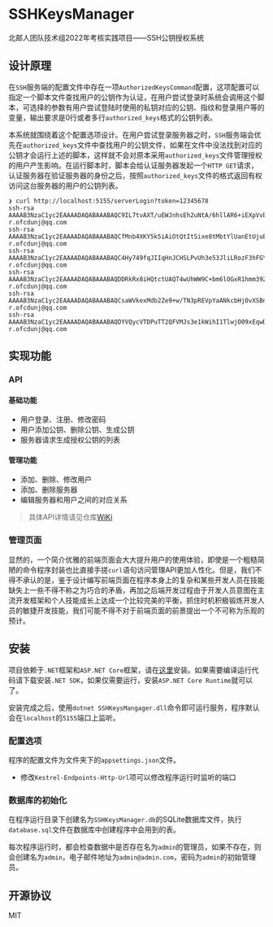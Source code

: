# SSHKeysManager

北邮人团队技术组2022年考核实践项目——SSH公钥授权系统

## 设计原理

在`SSH`服务端的配置文件中存在一项`AuthorizedKeysCommand`配置，这项配置可以指定一个脚本文件查找用户的公钥作为认证，在用户尝试登录时系统会调用这个脚本，可选择的参数有用户尝试登陆时使用的私钥对应的公钥、指纹和登录用户等的变量，输出要求是0行或者多行`authorized_keys`格式的公钥列表。

本系统就围绕着这个配置选项设计。在用户尝试登录服务器之时，`SSH`服务端会优先在`authorized_keys`文件中查找用户的公钥文件，如果在文件中没法找到对应的公钥才会运行上述的脚本，这样就不会对原本采用`authorized_keys`文件管理授权的用户产生影响。在运行脚本时，脚本会给认证服务器发起一个`HTTP GET`请求，认证服务器在验证服务器的身份之后，按照`authorized_keys`文件的格式返回有权访问这台服务器的用户的公钥列表。

```
❯ curl http://localhost:5155/serverLogin?token=12345678
ssh-rsa AAAAB3NzaC1yc2EAAAADAQABAAABAQC9IL7tvAXT/uEWJnhsEh2uNtA/6hllAR6+iEXpVvbC9YkdgRxJo/Fqdm8AoJ1x5T49JC1tPcl1y68a9Sp+cDullOredvZYsfEuBDKyHmE+5EoLhv8wPuh5RHM3d2UrxqqDxs9Bi3bcLuUku063MU6VDK4HN1+d6DYmvnSxUWxkuRYXu9hlmoaToC3ayFIkaZMXuc4GuFDvKln4lxy90U/SVgBstbYr+vVb57kCsgGM0jQ5gYPF/anST9KDPiUCR5xaB01bqkL9GUaJfR1irNQfzOgbnByM19stxA6zqS9smfUi71SMT4rnbC7x3OjY99gGnLnWRvUJBhIQsFyaMosJ r.ofcdunj@qq.com
ssh-rsa AAAAB3NzaC1yc2EAAAADAQABAAABAQCfMnb4XKY5k5iAiOtQtItSixe8tMbtYlUanEtUjuE3bk0QwG6ADh9HI8MS4vHuQCXmz8GpgaA87LO3by0MNW+eWQhBxr7viCak3uEenGnd0GoucZuQ5eB4R7fCook3PNSgHjNRlVlBBHkd2GOlwXClzR9A+wIWvECM4ky7MVA6j9JNUejZ8W/Wwt+9KNjHL1H2kGjLesh3TueM5Me50rR7RKR/4D3ZOy7SVUPTVNbScaGtXc+wcB5QGWp7T7aWbf7Z31a8B5UoN6lsq3MG4skC8GXtdrLl13RCZ4UNDNTPDmL7EP3/EJAbIDUheHN90f44WNWZq50pJPGYVNmexIxh r.ofcdunj@qq.com
ssh-rsa AAAAB3NzaC1yc2EAAAADAQABAAABAQC4Hy749fqJIIqHnJCHSLPvUh3e53JliLRozF3hFGYAGVDLXLJ+Ix4mKCCql402MAn4ExcPstddGRFQgyylvLg2mAbhERz3z4iCTRkvg1VOBcUO7Jeech5WE7fyRNQolzWO32UiDxfDb9Bu55OGS3Dx9PHBVKEoDQLXYrVMbyzrRV8YGrwLrAJ1EREK4ukdR4X6XLD8XISqNXqrbjSL2T8IDVFOud8Svxw+eQ2V4kxIMbJz+/2QwDfF9WHVA+yoCsf3CI6RFR/LHgWcdi1VBxhSZgx/HX7JiZKkvO2rwQKfDERS48C2IeNKjsy+cEgcbENllO+oM6abKke/24o/HQXt r.ofcdunj@qq.com
ssh-rsa AAAAB3NzaC1yc2EAAAADAQABAAABAQDDRkRx8iHQtctUAQT4wUhWW9C+bm6lOGxR1hmm39ZQRkYSQ04nXolGAvQY2OgcXLq9S5RAEzhx4Yr05679MvQfiAIfvuTVNjU/UzHtVwrCPSlrhDEUKPeGIzIcNUSgs5z3+b5O2iie5rLw+t172DZP3Mh7GTDGXK4d0pEq5jam8mRR4oRWZ9H12GRVOW9uHrVM5jSFiIz88lkYzYrbtMkttiu9Yq9vlHxSmxY1cblHgWho5fj1Vkyf7rrMDnlwnXK1eRb/BMdAhAj2SzDq/ly+F1lNSQPSvqcknxIzwENFXfuxJe0t56pkXPq4my2n5/RCgnyY28Fhvv8nqrJMKPhV r.ofcdunj@qq.com
ssh-rsa AAAAB3NzaC1yc2EAAAADAQABAAABAQCsaWVkexMdb2Ze9+w/TN3pREVpYaANkcbHjOvXSBnD0y2H12RhL+tIqXga5y8NSJ5YLsYovIgtsSTD4gCfVQ1CCyKWpb6TwVgmHXa8m+pYHOG6twKgtR5V+y1ISqlr7md9OcgeyBGkVNaghR+ddaOPhWJmOzdN4ZW5BCH/zYukUdbtM6/0SmAkMYsQxdBojPQMS16gejkoL0ixfZgFWQMIi4K9IH3dK3kmcc/ruHf5FfNbybbUsym/Afo5zX532e2eAJFCOKNtLtai8xDEqo0JWYOzzc4ix3KAOK4mJZcZxtp13k1NH3pRlb6kkiz+rfm/D88854znEE6Xs8jxSd1R r.ofcdunj@qq.com
ssh-rsa AAAAB3NzaC1yc2EAAAADAQABAAABAQDYVQycVTDPuTT2QFVMJs3e1kWihI1TlwjO09xEqwDQWAGG1uGFonwfMRbv3XpJ9lIK+WvolRjT0a3DOvma6xjKvfdU3O/cbX2VFOCGNnl6f8ElAr5KXvbTTaJ3B80vJIR+zXBQbFs7cUdcC50ZxCcgjuzWCcqxSqesX3v4AQCxWdSnD2MtSTewhiEYZooSeb7Ek6AAamCqAjWxmqkqCkZl/Rmza6Q9iOB1C8ku/HSYdZYTjnMc6fQESSWNY1gES6cT0P6hBE/qtbBik+yB8Q8ZNW3B3qwknDlg3VLYjYHruHPkqUxzfq4aIRKihz5rC3FMOML/rw4X1v9/gXF5Aa3x r.ofcdunj@qq.com
```



## 实现功能

### API

#### 基础功能

- 用户登录、注册、修改密码
- 用户添加公钥、删除公钥、生成公钥
- 服务器请求生成授权公钥的列表

#### 管理功能

- 添加、删除、修改用户
- 添加、删除服务器
- 编辑服务器和用户之间的对应关系

> 具体API详情请见仓库[WiKi](https://github.com/jackfiled/SSHKeysManager/wiki/API-Docs)

### 管理页面

显然的，一个简介优雅的前端页面会大大提升用户的使用体验，即使是一个粗糙简陋的命令程序封装也比直接手搓`curl`语句访问管理API更加人性化。但是，我们不得不承认的是，鉴于设计编写前端页面在程序本身上的复杂和某些开发人员在技能缺失上一些不得不称之为巧合的矛盾，再加之后端开发过程由于开发人员意图在主流开发框架和个人技能成长上达成一个比较完美的平衡，抓住时机积极锻炼开发人员的敏捷开发技能，我们可能不得不对于前端页面的前景提出一个不可称为乐观的预计。

## 安装

项目依赖于`.NET`框架和`ASP.NET Core`框架，请在[这里](https://dotnet.microsoft.com/en-us/download/dotnet/6.0)安装。如果需要编译运行代码请下载安装`.NET SDK`，如果仅需要运行，安装`ASP.NET Core Runtime`就可以了。

安装完成之后，使用`dotnet SSHKeysMangager.dll`命令即可运行服务，程序默认会在`localhost`的`5155`端口上监听。

### 配置选项

程序的配置文件为文件夹下的`appsettings.json`文件。

- 修改`Kestrel-Endpoints-Http-Url`项可以修改程序运行时监听的端口

### 数据库的初始化

在程序运行目录下创建名为`SSHKeysManager.db`的SQLite数据库文件，执行`database.sql`文件在数据库中创建程序中会用到的表。

每次程序运行时，都会检查数据中是否存在名为`admin`的管理员，如果不存在，则会创建名为`admin`，电子邮件地址为`admin@admin.com`，密码为`admin`的初始管理员。

## 开源协议

MIT
